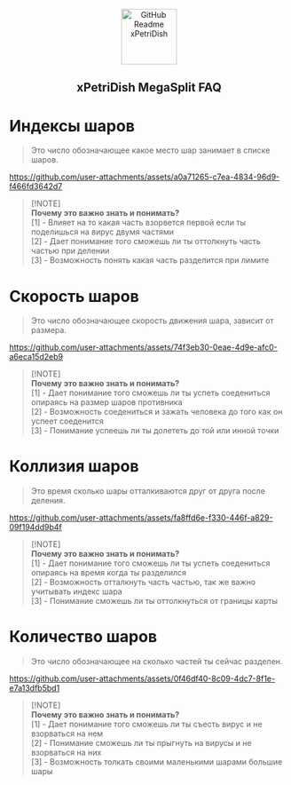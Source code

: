 <p align="center">
 <img width="100px" src="https://skins9cached.petridish.info/engine/serverskins/466159.png" align="center" alt="GitHub Readme xPetriDish" />
 <h2 align="center">xPetriDish MegaSplit FAQ</h2>
</p>

# Индексы шаров
> Это число обозначающее какое место шар занимает в списке шаров.

https://github.com/user-attachments/assets/a0a71265-c7ea-4834-96d9-f466fd3642d7

> [!NOTE]\
> **Почему это важно знать и понимать?** \
> [1] - Влияет на то какая часть взорвется первой если ты поделишься на вирус двумя частями \
> [2] - Дает понимание того сможешь ли ты оттолкнуть часть частью при делении \
> [3] - Возможность понять какая часть разделится при лимите

# Скорость шаров
> Это число обозначающее скорость движения шара, зависит от размера.

https://github.com/user-attachments/assets/74f3eb30-0eae-4d9e-afc0-a6eca15d2eb9

> [!NOTE]\
> **Почему это важно знать и понимать?** \
> [1] - Дает понимание того сможешь ли ты успеть соедениться опираясь на размер шаров противника \
> [2] - Возможность соедениться и зажать человека до того как он успеет соеденится \
> [3] - Понимание успеешь ли ты долететь до той или инной точки

# Коллизия шаров
> Это время сколько шары отталкиваются друг от друга после деления.

https://github.com/user-attachments/assets/fa8ffd6e-f330-446f-a829-09f194dd9b4f

> [!NOTE]\
> **Почему это важно знать и понимать?** \
> [1] - Дает понимание того сможешь ли ты успеть соедениться опираясь на время когда ты разделился \
> [2] - Возможность отталкнуть часть частью, так же важно учитывать индекс шара \
> [3] - Понимание сможешь ли ты оттолкнуться от границы карты


# Количество шаров
> Это число обозначающее на сколько частей ты сейчас разделен.

https://github.com/user-attachments/assets/0f46df40-8c09-4dc7-8f1e-e7a13dfb5bd1

> [!NOTE]\
> **Почему это важно знать и понимать?** \
> [1] - Дает понимание того сможешь ли ты съесть вирус и не взорваться на нем \
> [2] - Понимание сможешь ли ты прыгнуть на вирусы и не взорваться на них \
> [3] - Возможность толкать своими маленькими шарами большие шары 

